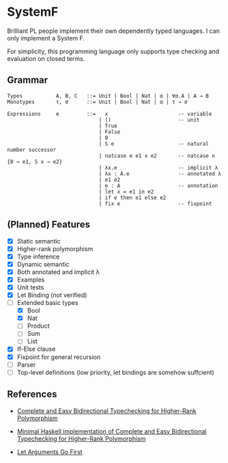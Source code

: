 # SystemF

Brilliant PL people implement their own dependently typed languages.
I can only implement a System F.

For simplicity, this programming language only supports type checking and evaluation on closed terms.

## Grammar

```
Types           A, B, C   ::= Unit | Bool | Nat | α | ∀α.A | A → B
Monotypes       τ, σ      ::= Unit | Bool | Nat | α | τ → σ

Expressions     e         ::=   x                       -- variable
                              | ()                      -- unit
                              | True
                              | False
                              | 0
                              | S e                     -- natural number successor
                              | natcase e e1 x e2       -- natcase n {0 → e1, S x → e2}
                              | λx.e                    -- implicit λ
                              | λx : A.e                -- annotated λ
                              | e1 e2
                              | e : A                   -- annotation
                              | let x = e1 in e2
                              | if e then e1 else e2
                              | fix e                   -- fixpoint
```

## (Planned) Features

- [x] Static semantic
- [x] Higher-rank polymorphism
- [x] Type inference
- [x] Dynamic semantic
- [x] Both annotated and implicit λ
- [x] Examples
- [x] Unit tests
- [x] Let Binding (not verified)
- [ ] Extended basic types
  - [x] Bool
  - [x] Nat
  - [ ] Product
  - [ ] Sum
  - [ ] List
- [x] If-Else clause
- [x] Fixpoint for general recursion
- [ ] Parser
- [ ] Top-level definitions (low priority, let bindings are somehow suffcient)

## References

- [Complete and Easy Bidirectional Typechecking for Higher-Rank Polymorphism](https://arxiv.org/abs/1306.6032)

- [Minimal Haskell implementation of Complete and Easy Bidirectional Typechecking for Higher-Rank Polymorphism](https://gist.github.com/lexi-lambda/287dc8513f6a20424457b9d3eda5026a)

- [Let Arguments Go First](https://link.springer.com/chapter/10.1007/978-3-319-89884-1_10)
